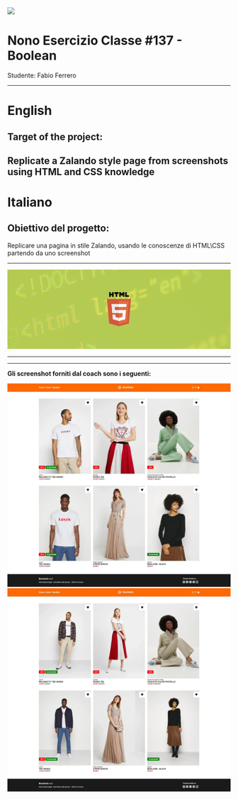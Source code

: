 <img src="https://lwfiles.mycourse.app/6368e5089f20781a7e4f1805-public/2c162927114072f9ebbf04043a593fb9.png" width="200">

Nono Esercizio Classe #137 - Boolean
===
Studente: Fabio Ferrero

---
# English

## Target of the project:
Replicate a Zalando style page from screenshots using HTML and CSS knowledge
---
# Italiano

## Obiettivo del progetto:
Replicare una pagina in stile Zalando, usando le conoscenze di HTML\CSS partendo da uno screenshot


---

<img src="assets/img/readme-cover-img.jpg">

---

---
<strong>Gli screenshot forniti dal coach sono i seguenti:</strong>

<img src="assets/img/520006e0-60d9-4589-8006-0691b1a3ddaf.webp">
<img src="assets/img/921d37f2-e413-4579-b52f-9e932718e55a.webp">